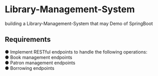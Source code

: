 # Library-Management-System
building a Library-Management-System that may Demo of SpringBoot 
## Requirements
● Implement RESTful endpoints to handle the following operations:       
● Book management endpoints            
● Patron management endpoints            
● Borrowing endpoints 

